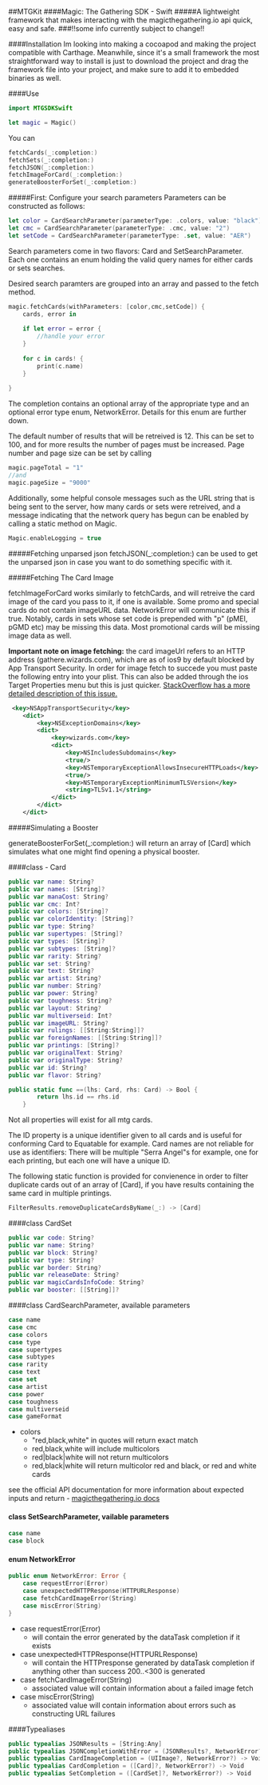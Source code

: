 ##MTGKit
####Magic: The Gathering SDK - Swift
#####A lightweight framework that makes interacting with the magicthegathering.io api quick, easy and safe. 
###!!some info currently subject to change!!

####Installation
Im looking into making a cocoapod and making the project compatible with Carthage. Meanwhile, since it's a small framework the most straightforward way to install is just to download the project and drag the framework file into your project, and make sure to add it to embedded binaries as well. 


####Use

````swift
import MTGSDKSwift

let magic = Magic()
````
You can 

````swift
fetchCards(_:completion:)
fetchSets(_:completion:)
fetchJSON(_:completion:)
fetchImageForCard(_:completion:)
generateBoosterForSet(_:completion:)
````
#####First: Configure your search parameters
Parameters can be constructed as follows:

````swift
let color = CardSearchParameter(parameterType: .colors, value: "black")
let cmc = CardSearchParameter(parameterType: .cmc, value: "2")
let setCode = CardSearchParameter(parameterType: .set, value: "AER")
````

Search parameters come in two flavors: Card and SetSearchParameter. Each one contains an enum holding the valid query names for either cards or sets searches.

Desired search paramters are grouped into an array and passed to the fetch method.

````swift
magic.fetchCards(withParameters: [color,cmc,setCode]) {
	cards, error in
	
	if let error = error {
		//handle your error
	}
	
	for c in cards! {
		print(c.name)
	}
	
}
````


The completion contains an optional array of the appropriate type and an optional error type enum, NetworkError. Details for this enum are further down.

The default number of results that will be retreived is 12. This can be set to 100, and for more results the number of pages must be increased. Page number and page size can be set by calling

````swift
magic.pageTotal = "1"
//and
magic.pageSize = "9000"
````
Additionally, some helpful console messages such as the URL string that is being sent to the server, how many cards or sets were retreived, and a message indicating that the network query has begun can be enabled by calling a static method on Magic.

````swift
Magic.enableLogging = true
````
#####Fetching unparsed json
fetchJSON(_:completion:) can be used to get the unparsed json in case you want to do something specific with it.

#####Fetching The Card Image

fetchImageForCard works similarly to fetchCards, and will retreive the card image of the card you pass to it, if one is available. Some promo and special cards do not contain imageURL data. NetworkError will communicate this if true. Notably, cards in sets whose set code is prepended with "p" (pMEI, pGMD etc) may be missing this data. Most promotional cards will be missing image data as well.

__Important note on image fetching:__ the card imageUrl refers to an HTTP address (gathere.wizards.com), which are as of ios9 by default blocked by App Transport Security. In order for image fetch to succede you must paste the following entry into your plist. This can also be added through the ios Target Properties menu but this is just quicker. [StackOverflow has a more detailed description of this issue.](http://stackoverflow.com/questions/31254725/transport-security-has-blocked-a-cleartext-http)

````xml
 <key>NSAppTransportSecurity</key>
    <dict>
        <key>NSExceptionDomains</key>
        <dict>
            <key>wizards.com</key>
            <dict>
                <key>NSIncludesSubdomains</key>
                <true/>
                <key>NSTemporaryExceptionAllowsInsecureHTTPLoads</key>
                <true/>
                <key>NSTemporaryExceptionMinimumTLSVersion</key>
                <string>TLSv1.1</string>
            </dict>
        </dict>
    </dict>
````

#####Simulating a Booster

generateBoosterForSet(_:completion:) will return an array of [Card] which simulates what one might find opening a physical booster.


####class - Card
````swift
public var name: String?
public var names: [String]?
public var manaCost: String?
public var cmc: Int?
public var colors: [String]?
public var colorIdentity: [String]?
public var type: String?
public var supertypes: [String]?
public var types: [String]?
public var subtypes: [String]?
public var rarity: String?
public var set: String?
public var text: String?
public var artist: String?
public var number: String?
public var power: String?
public var toughness: String?
public var layout: String?
public var multiverseid: Int?
public var imageURL: String?
public var rulings: [[String:String]]?
public var foreignNames: [[String:String]]?
public var printings: [String]?
public var originalText: String?
public var originalType: String?
public var id: String?
public var flavor: String?

public static func ==(lhs: Card, rhs: Card) -> Bool {
        return lhs.id == rhs.id 
    }
````
Not all properties will exist for all mtg cards.

The ID property is a unique identifier given to all cards and is useful for conforming Card to Equatable for example. Card names are not reliable for use as identifiers: There will be multiple "Serra Angel"s for example, one for each printing, but each one will have a unique ID.

The following static function is provided for convienence in order to filter duplicate cards out of an array of [Card], if you have results containing the same card in multiple printings. 

````swift
FilterResults.removeDuplicateCardsByName(_:) -> [Card]
````

####class CardSet
````swift
public var code: String?
public var name: String?
public var block: String?
public var type: String?
public var border: String?
public var releaseDate: String?
public var magicCardsInfoCode: String?
public var booster: [[String]]?
````
####class CardSearchParameter, available parameters

````swift
case name
case cmc
case colors
case type
case supertypes
case subtypes
case rarity
case text
case set
case artist
case power
case toughness
case multiverseid
case gameFormat
````

* colors
	* "red,black,white" in quotes will return exact match
	* red,black,white will include multicolors
	* red|black|white will not return multicolors
	* red,black|white will return multicolor red and black, or red and white cards

see the official API documentation for more information about expected inputs and return - 
[magicthegathering.io docs](http://docs.magicthegathering.io/#overview)

#### class SetSearchParameter, vailable parameters
````swift
case name
case block
````

#### enum NetworkError

````swift
public enum NetworkError: Error {
    case requestError(Error)
    case unexpectedHTTPResponse(HTTPURLResponse)
    case fetchCardImageError(String)
    case miscError(String)
}
````
* case requestError(Error) 
	*  will contain the error generated by the dataTask completion if it exists
* case unexpectedHTTPResponse(HTTPURLResponse) 
	* will contain the HTTPresponse generated by dataTask completion if anything other than success 200..<300 is generated
* case fetchCardImageError(String)
	*  associated value will contain information about a failed image fetch
* case miscError(String) 
	*  associated value will contain information about errors such as constructing URL failures

####Typealiases
````swift
public typealias JSONResults = [String:Any]
public typealias JSONCompletionWithError = (JSONResults?, NetworkError?) -> Void
public typealias CardImageCompletion = (UIImage?, NetworkError?) -> Void
public typealias CardCompletion = ([Card]?, NetworkError?) -> Void
public typealias SetCompletion = ([CardSet]?, NetworkError?) -> Void

